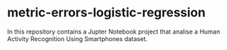 # metric-errors-logistic-regression
In this repository contains a Jupter Notebook project that analise a Human Activity Recognition Using Smartphones dataset.  
